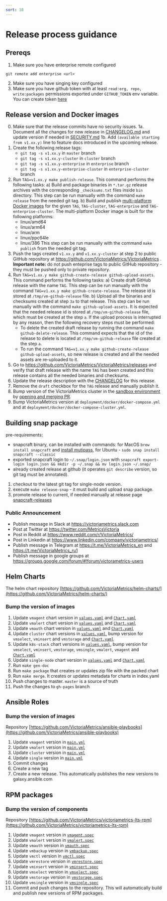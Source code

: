 ```yaml
---
sort: 18
---
```


# Release process guidance

## Prereqs
1. Make sure you have enterprise remote configured
```
git remote add enterprise <url>
```
2. Make sure you have singing key configured
3. Make sure you have github token with at least `read:org, repo, write:packages` permissions exported under `GITHUB_TOKEN` env variable.
   You can create token [here](https://github.com/settings/tokens)

## Release version and Docker images

0. Make sure that the release commits have no security issues.
1a. Document all the changes for new release in [CHANGELOG.md](https://github.com/VictoriaMetrics/VictoriaMetrics/blob/master/docs/CHANGELOG.md) and update version if needed in [SECURITY.md](https://github.com/VictoriaMetrics/VictoriaMetrics/blob/master/docs/SECURITY.md)
1b. Add `(available starting from v1.xx.y)` line to feature docs introduced in the upcoming release.
2. Create the following release tags:
   * `git tag -s v1.xx.y` in `master` branch
   * `git tag -s v1.xx.y-cluster` in `cluster` branch
   * `git tag -s v1.xx.y-enterprise` in `enterprise` branch
   * `git tag -s v1.xx.y-enterprise-cluster` in `enterprise-cluster` branch
3. Run `TAG=v1.xx.y make publish-release`. This command performs the following tasks:
   a) Build and package binaries in `*.tar.gz` release archives with the corresponding `_checksums.txt` files inside `bin` directory.
      This step can be run manually with the command `make release` from the needed git tag.
   b) Build and publish [multi-platform Docker images](https://docs.docker.com/build/buildx/multiplatform-images/)
      for the given `TAG`, `TAG-cluster`, `TAG-enterprise` and `TAG-enterprise-cluster`.
      The multi-platform Docker image is built for the following platforms:
      * linux/amd64
      * linux/arm64
      * linux/arm
      * linux/ppc64le
      * linux/386
      This step can be run manually with the command `make publish` from the needed git tag.
4. Push the tags created `v1.xx.y` and `v1.xx.y-cluster` at step 2 to public GitHub repository at https://github.com/VictoriaMetrics/VictoriaMetrics .
   **Important note:** do not push enteprise tags to public GitHub repository - they must be pushed only to private repository.
5. Run `TAG=v1.xx.y make github-create-release github-upload-assets`. This command performs the following tasks:
   a) Create draft GitHub release with the name `TAG`. This step can be run manually
      with the command `TAG=v1.xx.y make github-create-release`.
      The release id is stored at `/tmp/vm-github-release` file.
   b) Upload all the binaries and checksums created at step `3a` to that release.
      This step can be run manually with the command `make github-upload-assets`.
      It is expected that the needed release id is stored at `/tmp/vm-github-release` file,
      which must be created at the step `a`.
      If the upload process is interrupted by any reason, then the following recovery steps must be performed:
      - To delete the created draft release by running the command `make github-delete-release`.
        This command expects that the id of the release to delete is located at `/tmp/vm-github-release`
        file created at the step `a`.
      - To run the command `TAG=v1.xx.y make github-create-release github-upload-assets`, so new release is created
        and all the needed assets are re-uploaded to it.
6. Go to <https://github.com/VictoriaMetrics/VictoriaMetrics/releases> and verify that draft release with the name `TAG` has been created
   and this release contains all the needed binaries and checksums.
7. Update the release description with the [CHANGELOG](https://github.com/VictoriaMetrics/VictoriaMetrics/blob/master/docs/CHANGELOG.md) for this release.
8. Remove the `draft` checkbox for the `TAG` release and manually publish it.
9. Bump version of the VictoriaMetrics cluster in the [sandbox environment](https://github.com/VictoriaMetrics/ops/blob/main/sandbox/manifests/benchmark-vm/vmcluster.yaml)
   by [opening and merging PR](https://github.com/VictoriaMetrics/ops/pull/58).
10. Bump VictoriaMetrics version at `deployment/docker/docker-compose.yml` and at `deployment/docker/docker-compose-cluster.yml`.

## Building snap package

 pre-requirements:

* snapcraft binary, can be installed with commands:
   for MacOS `brew install snapcraft` and [install mutipass](https://discourse.ubuntu.com/t/installing-multipass-on-macos/8329),
   for Ubuntu - `sudo snap install snapcraft --classic`
* exported snapcraft login to `~/.snap/login.json` with `snapcraft export-login login.json && mkdir -p ~/.snap && mv login.json ~/.snap/`
* already created release at github (it operates `git describe` version, so git tag must be annotated).

1. checkout to the latest git tag for single-node version.
2. execute `make release-snap` - it must build and upload snap package.
3. promote release to current, if needed manually at release page [snapcraft-releases](https://snapcraft.io/victoriametrics/releases)

### Public Announcement

* Publish message in Slack  at <https://victoriametrics.slack.com>
* Post at Twitter at <https://twitter.com/MetricsVictoria>
* Post in Reddit at <https://www.reddit.com/r/VictoriaMetrics/>
* Post in Linkedin at <https://www.linkedin.com/company/victoriametrics/>
* Publish message in Telegram at <https://t.me/VictoriaMetrics_en> and <https://t.me/VictoriaMetrics_ru1>
* Publish message in google groups at <https://groups.google.com/forum/#!forum/victorametrics-users>

## Helm Charts

The helm chart repository [https://github.com/VictoriaMetrics/helm-charts/](https://github.com/VictoriaMetrics/helm-charts/)

### Bump the version of images

1. Update `vmagent` chart version in [`values.yaml`](https://github.com/VictoriaMetrics/helm-charts/blob/master/charts/victoria-metrics-agent/values.yaml) and [`Chart.yaml`](https://github.com/VictoriaMetrics/helm-charts/blob/master/charts/victoria-metrics-agent/Chart.yaml) 
2. Update `vmalert` chart version in [`values.yaml`](https://github.com/VictoriaMetrics/helm-charts/blob/master/charts/victoria-metrics-alert/values.yaml) and [`Chart.yaml`](https://github.com/VictoriaMetrics/helm-charts/blob/master/charts/victoria-metrics-alert/Chart.yaml)
3. Update `vmauth` chart version in [`values.yaml`](https://github.com/VictoriaMetrics/helm-charts/blob/master/charts/victoria-metrics-auth/values.yaml) and [`Chart.yaml`](https://github.com/VictoriaMetrics/helm-charts/blob/master/charts/victoria-metrics-auth/Chart.yaml)
4. Update `cluster` chart versions in [`values.yaml`](https://github.com/VictoriaMetrics/helm-charts/blob/master/charts/victoria-metrics-cluster/values.yaml), bump version for `vmselect`, `vminsert` and `vmstorage` and [`Chart.yaml`](https://github.com/VictoriaMetrics/helm-charts/blob/master/charts/victoria-metrics-cluster/Chart.yaml)
5. Update `k8s-stack` chart versions in [`values.yaml`](https://github.com/VictoriaMetrics/helm-charts/blob/master/charts/victoria-metrics-k8s-stack/values.yaml), bump version for `vmselect`, `vminsert`, `vmstorage`, `vmsingle`, `vmalert`, `vmagent` and [`Chart.yaml`](https://github.com/VictoriaMetrics/helm-charts/blob/master/charts/victoria-metrics-k8s-stack/Chart.yaml)
6. Update `single-node` chart version in [`values.yaml`](https://github.com/VictoriaMetrics/helm-charts/blob/master/charts/victoria-metrics-single/values.yaml) and [`Chart.yaml`](https://github.com/VictoriaMetrics/helm-charts/blob/master/charts/victoria-metrics-single/Chart.yaml)
8. Run `make gen-doc`
9. Run `make package` that creates or updates zip file with the packed chart
10. Run `make merge`. It creates or updates metadata for charts in index.yaml
11. Push changes to master. `master` is a source of truth
12. Push the changes to `gh-pages` branch

## Ansible Roles 

### Bump the version of images

Repository [https://github.com/VictoriaMetrics/ansible-playbooks](https://github.com/VictoriaMetrics/ansible-playbooks)

1. Update `vmagent` version in [`main.yml`](https://github.com/VictoriaMetrics/ansible-playbooks/blob/master/roles/vmagent/defaults/main.yml#L4)
2. Update `vmalert` version in [`main.yml`](https://github.com/VictoriaMetrics/ansible-playbooks/blob/master/roles/vmalert/defaults/main.yml#L4)
3. Update `cluster` version in [`main.yml`](https://github.com/VictoriaMetrics/ansible-playbooks/blob/master/roles/cluster/defaults/main.yml#L3)
4. Update `single` version in [`main.yml`](https://github.com/VictoriaMetrics/ansible-playbooks/blob/master/roles/single/defaults/main.yml#L6)
5. Commit changes
6. Create a new tag
7. Create a new release. This automatically publishes the new versions to galaxy.ansible.com 

## RPM packages

### Bump the version of components

Repository [https://github.com/VictoriaMetrics/victoriametrics-lts-rpm](https://github.com/VictoriaMetrics/victoriametrics-lts-rpm)

1. Update `vmagent` version in [`vmagent.spec`](https://github.com/VictoriaMetrics/victoriametrics-lts-rpm/blob/master/vmagent.spec#L2)
2. Update `vmalert` version in [`vmalert.spec`](https://github.com/VictoriaMetrics/victoriametrics-lts-rpm/blob/master/vmalert.spec#L2)
3. Update `vmauth` version in [`vmauth.spec`](https://github.com/VictoriaMetrics/victoriametrics-lts-rpm/blob/master/vmauth.spec#L2)
4. Update `vmbackup` version in [`vmbackup.spec`](https://github.com/VictoriaMetrics/victoriametrics-lts-rpm/blob/master/vmbackup.spec#L2)
5. Update `vmctl` version in [`vmctl.spec`](https://github.com/VictoriaMetrics/victoriametrics-lts-rpm/blob/master/vmctl.spec#L2)
6. Update `vmrestore` version in [`vmrestore.spec`](https://github.com/VictoriaMetrics/victoriametrics-lts-rpm/blob/master/vmrestore.spec#L2)
7. Update `vminsert` version in [`vminsert.spec`](https://github.com/VictoriaMetrics/victoriametrics-lts-rpm/blob/master/vminsert.spec#L2)
8. Update `vmselect` version in [`vmselect.spec`](https://github.com/VictoriaMetrics/victoriametrics-lts-rpm/blob/master/vmselect.spec#L2)
9. Update `vmstorage` version in [`vmstorage.spec`](https://github.com/VictoriaMetrics/victoriametrics-lts-rpm/blob/master/vmstorage.spec#L2)
10. Update `vmsingle` version in [`vmsingle.spec`](https://github.com/VictoriaMetrics/victoriametrics-lts-rpm/blob/master/vmsingle.spec#L2)
11. Commit and push changes to the repository. This will automatically build and publish new versions of RPM packages.